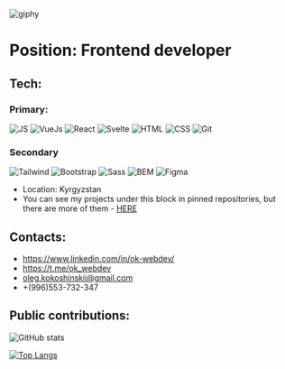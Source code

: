 <!-- ![giphy](https://user-images.githubusercontent.com/37953498/115956178-b4836f00-a53e-11eb-97da-17c8b1b3bf26.gif) -->
![giphy](https://user-images.githubusercontent.com/37953498/123493902-5cadd500-d661-11eb-9164-ce3aed61d168.gif)


# Position: Frontend developer

## Tech:

### Primary: 
![JS](https://img.shields.io/badge/-JS-454443?style=for-the-badge&logo=javascript)
![VueJs](https://img.shields.io/badge/-VueJS-454443?style=for-the-badge&logo=vue.js)
![React](https://img.shields.io/badge/-React-454443?style=for-the-badge&logo=react)
![Svelte](https://img.shields.io/badge/-Svelte-454443?style=for-the-badge&logo=svelte)
![HTML](https://img.shields.io/badge/-HTML-454443?style=for-the-badge&logo=html5)
![CSS](https://img.shields.io/badge/-CSS-454443?style=for-the-badge&logo=css3)
![Git](https://img.shields.io/badge/-git-454443?style=for-the-badge&logo=git)

### Secondary
![Tailwind](https://img.shields.io/badge/-TailwindCSS-454443?style=for-the-badge&logo=tailwind.css)
![Bootstrap](https://img.shields.io/badge/-Bootstrap-454443?style=for-the-badge&logo=bootstrap)
![Sass](https://img.shields.io/badge/-Sass-454443?style=for-the-badge&logo=sass)
![BEM](https://img.shields.io/badge/-bem-454443?style=for-the-badge&logo=BEM)
![Figma](https://img.shields.io/badge/-figma-454443?style=for-the-badge&logo=figma)


 * Location: Kyrgyzstan
 * You can see my projects under this block in pinned repositories, but there are more of them - [HERE](https://github.com/ok-webdev?tab=repositories)
## Contacts:
- https://www.linkedin.com/in/ok-webdev/
- https://t.me/ok_webdev
- oleg.kokoshinskii@gmail.com
- +(996)553-732-347


## Public contributions: 
![GitHub stats](https://github-readme-stats.vercel.app/api?username=ok-webdev&theme=transparent&show_icons=true)


[![Top Langs](https://github-readme-stats.vercel.app/api/top-langs/?username=ok-webdev&show_icons=true&theme=tokyonight&layout=compact)](https://github.com/anuraghazra/github-readme-stats)

<!-- ![Codewars](https://www.codewars.com/users/ok-webdev/badges/small) -->
